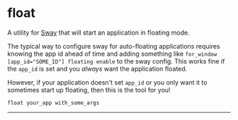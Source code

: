 # float

A utility for [Sway][sway] that will start an application in floating mode.

The typical way to configure sway for auto-floating applications requires
knowing the app id ahead of time and adding something like `for_window
[app_id="SOME_ID"] floating enable` to the sway config. This works fine if the
`app_id` is set and you *always* want the application floated.

However, if your application doesn't set `app_id` or you only want it to
sometimes start up floating, then this is the tool for you!

```
float your_app with_some_args
```

---

[sway]: https://swaywm.org/
